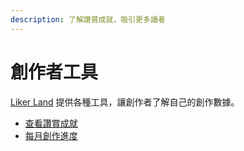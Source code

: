 ```yaml
---
description: 了解讚賞成就，吸引更多讀者
---
```


# 創作者工具

[Liker Land](https://liker.land/) 提供各種工具，讓創作者了解自己的創作數據。

* [查看讚賞成就](rewards.md)
* [每月創作進度](monthly-report.md)
